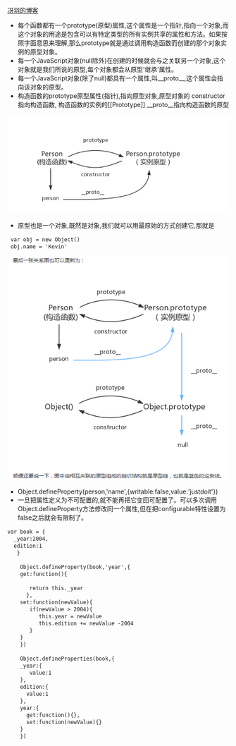 [冴羽的博客](https://github.com/mqyqingfeng/Blog)
* 每个函数都有一个prototype(原型)属性,这个属性是一个指针,指向一个对象,而这个对象的用途是包含可以有特定类型的所有实例共享的属性和方法。如果按照字面意思来理解,那么prototype就是通过调用构造函数而创建的那个对象实例的原型对象。
* 每一个JavaScript对象(null除外)在创建的时候就会与之关联另一个对象,这个对象就是我们所说的原型,每个对象都会从原型'继承'属性。
* 每一个JavaScript对象(除了null)都具有一个属性,叫__proto__,这个属性会指向该对象的原型。
* 构造函数的prototype原型属性(指针),指向原型对象,原型对象的 constructor指向构造函数,  构造函数的实例的[[Prototype]] __proto__指向构造函数的原型

![](https://raw.githubusercontent.com/1391020381/Web-Foundation/master/img/prototype2.png)

* 原型也是一个对象,既然是对象,我们就可以用最原始的方式创建它,那就是
```
 var obj = new Object()
 obj.name = 'Kevin'
```
![](https://raw.githubusercontent.com/1391020381/Web-Foundation/master/img/prototype5.png)





* Object.defineProperty(person,'name',{writable:false,value:'justdoit'})
* 一旦把属性定义为不可配置的,就不能再把它变回可配置了。可以多次调用Object.defineProperty方法修改同一个属性,但在把configurable特性设置为false之后就会有限制了。
```
var book = {
  _year:2004,
  edition:1
   }

    Object.defineProperty(book,'year',{
    get:function(){

       return this._year
      },
    set:function(newValue){
       if(newValue > 2004){
          this.year = newValue
          this.edition += newValue -2004
       }
    }
    })

    Object.defineProperties(book,{
    _year:{
       value:1
    },
    edition:{
      value:1
    },
    year:{
      get:function(){},
      set:function(newValue){}
    }
    })
```